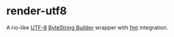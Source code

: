 # render-utf8

A rio-like [UTF-8](https://en.wikipedia.org/wiki/UTF-8)
[ByteString Builder](http://hackage.haskell.org/package/bytestring-0.10.8.2/docs/Data-ByteString-Builder.html)
wrapper with [fmt](http://hackage.haskell.org/package/fmt) integration.
